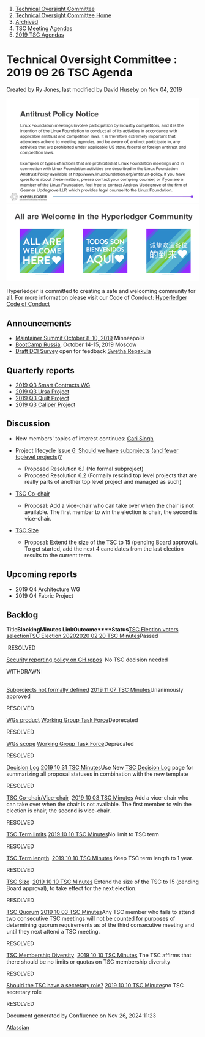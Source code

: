 1. [Technical Oversight Committee](index.html)
2. [Technical Oversight Committee Home](Technical-Oversight-Committee-Home_21430274.html)
3. [Archived](Archived_21447696.html)
4. [TSC Meeting Agendas](TSC-Meeting-Agendas_21448768.html)
5. [2019 TSC Agendas](2019-TSC-Agendas_21448769.html)

# Technical Oversight Committee : 2019 09 26 TSC Agenda

Created by Ry Jones, last modified by David Huseby on Nov 04, 2019

![](attachments/21431877/21448548.png?height=250) ![](attachments/21431877/21448549.png?height=250)

Hyperledger is committed to creating a safe and welcoming community for all. For more information please visit our Code of Conduct: [Hyperledger Code of Conduct](https://lf-hyperledger.atlassian.net/wiki/spaces/HYP/pages/19595281/Hyperledger+Code+of+Conduct)

## Announcements

- [Maintainer Summit October 8-10, 2019](https://lf-hyperledger.atlassian.net/wiki/display/events/Maintainer+Summit+October+8-10%2C+2019) Minneapolis
- [BootCamp Russia](https://lf-hyperledger.atlassian.net/wiki/display/RU/BootCamp+Russia), October 14-15, 2019 Moscow
- [Draft DCI Survey](https://lf-hyperledger.atlassian.net/wiki/spaces/DCI/pages/23102033/DCI+Survey+-+Q1+2020) open for feedback [Swetha Repakula](https://lf-hyperledger.atlassian.net/wiki/people/712020:503b5691-8e92-4d2d-83d3-e9e74d296436?ref=confluence)

## Quarterly reports

- [2019 Q3 Smart Contracts WG](https://lf-hyperledger.atlassian.net/wiki/display/HYP/2019+Q3+Smart+Contracts+WG)
- [2019 Q3 Ursa Project](/wiki/pages/createpage.action?spaceKey=HYP&title=2019%20Q3%20Hyperledger%20Ursa)
- [2019 Q3 Quilt Project](/wiki/pages/createpage.action?spaceKey=HYP&title=2019%20Q3%20Hyperledger%20Quilt)
- [2019 Q3 Caliper Project](/wiki/pages/createpage.action?spaceKey=HYP&title=2019%20Q3%20Hyperledger%20Caliper)

## Discussion

- New members' topics of interest continues: [Gari Singh](https://lf-hyperledger.atlassian.net/wiki/people/557058:51429e31-90f4-4684-b7cd-9a4fe15ff188?ref=confluence)
- Project lifecycle [Issue 6: Should we have subprojects (and fewer toplevel projects)?](https://lf-hyperledger.atlassian.net/wiki/spaces/TF/pages/20873487/Issue+6+Should+we+have+subprojects+and+fewer+toplevel+projects)
  
  - Proposed Resolution 6.1 (No formal subproject)
  - Proposed Resolution 6.2 (Formally rescind top level projects that are really parts of another top level project and managed as such)
- [TSC Co-chair](https://lf-hyperledger.atlassian.net/wiki/display/HYP/TSC+Co-chair)
  
  - Proposal: Add a vice-chair who can take over when the chair is not available. The first member to win the election is chair, the second is vice-chair.
- [TSC Size](https://lf-hyperledger.atlassian.net/wiki/display/HYP/TSC+Size)
  
  - Proposal: Extend the size of the TSC to 15 (pending Board approval). To get started, add the next 4 candidates from the last election results to the current term.

## Upcoming reports

- 2019 Q4 Architecture WG
- 2019 Q4 Fabric Project

## Backlog

Title**Blocking****Minutes Link****Outcome****Status**[TSC Election voters selection](/wiki/spaces/TSC/pages/21431702/TSC+Election+voters+selection)[TSC Election 2020](https://lf-hyperledger.atlassian.net/wiki/spaces/TSC/pages/21434260/TSC+Election+2020)[2020 02 20 TSC Minutes](https://lf-hyperledger.atlassian.net/wiki/spaces/TSC/pages/21438695/2020+02+20+TSC+Minutes)Passed

 RESOLVED 

[Security reporting policy on GH repos](/wiki/spaces/TSC/pages/21430398/Security+reporting+policy+on+GH+repos)  No TSC decision needed

WITHDRAWN   
 

[Subprojects not formally defined](/wiki/spaces/TSC/pages/21431719/Subprojects+not+formally+defined) [2019 11 07 TSC Minutes](https://lf-hyperledger.atlassian.net/wiki/spaces/TSC/pages/21437626/2019+11+07+TSC+Minutes)Unanimously approved

RESOLVED 

[WGs product](/wiki/spaces/TSC/pages/21431731/WGs+product) [Working Group Task Force](https://lf-hyperledger.atlassian.net/wiki/spaces/TF/pages/20873361/Working+Group+Task+Force)Deprecated

RESOLVED

[WGs scope](/wiki/spaces/TSC/pages/21431725/WGs+scope) [Working Group Task Force](https://lf-hyperledger.atlassian.net/wiki/spaces/TF/pages/20873361/Working+Group+Task+Force)Deprecated

RESOLVED 

[Decision Log](/wiki/spaces/TSC/pages/21431740/Decision+Log) [2019 10 31 TSC Minutes](https://lf-hyperledger.atlassian.net/wiki/spaces/TSC/pages/21437424/2019+10+31+TSC+Minutes)Use New [TSC Decision Log](https://lf-hyperledger.atlassian.net/wiki/spaces/TSC/pages/21437418/TSC+Decision+Log) page for summarizing all proposal statuses in combination with the new template

RESOLVED 

[TSC Co-chair/Vice-chair](/wiki/spaces/TSC/pages/21431694/TSC+Co-chair+Vice-chair)  [2019 10 03 TSC Minutes](https://lf-hyperledger.atlassian.net/wiki/spaces/TSC/pages/21434786/2019+10+03+TSC+Minutes) Add a vice-chair who can take over when the chair is not available. The first member to win the election is chair, the second is vice-chair.

RESOLVED 

[TSC Term limits](/wiki/spaces/TSC/pages/21431714/TSC+Term+limits) [2019 10 10 TSC Minutes](https://lf-hyperledger.atlassian.net/wiki/display/TSC/2019+10+10+TSC+Minutes)No limit to TSC term

RESOLVED 

[TSC Term length](/wiki/spaces/TSC/pages/21431690/TSC+Term+length)  [2019 10 10 TSC Minutes](https://lf-hyperledger.atlassian.net/wiki/display/TSC/2019+10+10+TSC+Minutes) Keep TSC term length to 1 year.

RESOLVED 

[TSC Size](/wiki/spaces/TSC/pages/21430312/TSC+Size)  [2019 10 10 TSC Minutes](https://lf-hyperledger.atlassian.net/wiki/display/TSC/2019+10+10+TSC+Minutes) Extend the size of the TSC to 15 (pending Board approval), to take effect for the next election.

RESOLVED 

[TSC Quorum](/wiki/spaces/TSC/pages/21431698/TSC+Quorum) [2019 10 03 TSC Minutes](https://lf-hyperledger.atlassian.net/wiki/spaces/TSC/pages/21434786/2019+10+03+TSC+Minutes)Any TSC member who fails to attend two consecutive TSC meetings will not be counted for purposes of determining quorum requirements as of the third consecutive meeting and until they next attend a TSC meeting.

RESOLVED 

[TSC Membership Diversity](/wiki/spaces/TSC/pages/21430345/TSC+Membership+Diversity)  [2019 10 10 TSC Minutes](https://lf-hyperledger.atlassian.net/wiki/display/TSC/2019+10+10+TSC+Minutes) The TSC affirms that there should be no limits or quotas on TSC membership diversity

RESOLVED 

[Should the TSC have a secretary role?](/wiki/spaces/TSC/pages/21431769/Should+the+TSC+have+a+secretary+role) [2019 10 10 TSC Minutes](https://lf-hyperledger.atlassian.net/wiki/display/TSC/2019+10+10+TSC+Minutes)no TSC secretary role

RESOLVED 

Document generated by Confluence on Nov 26, 2024 11:23

[Atlassian](http://www.atlassian.com/)
